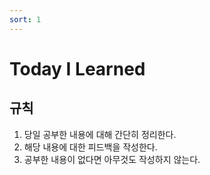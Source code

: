 ```yaml
---
sort: 1
---
```


# Today I Learned
## 규칙  
1. 당일 공부한 내용에 대해 간단히 정리한다.
2. 해당 내용에 대한 피드백을 작성한다.
3. 공부한 내용이 없다면 아무것도 작성하지 않는다.

